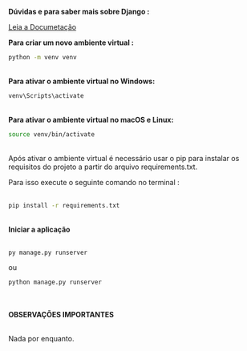 

<strong> Dúvidas e para saber mais sobre Django : </strong>

[Leia a Documetação](https://docs.djangoproject.com/en/4.2/)


<strong> Para criar um novo ambiente virtual : </strong>
```bash	
python -m venv venv
```


<br><strong> Para ativar o ambiente virtual no Windows: </strong>
```bash	
venv\Scripts\activate
```


<br><strong> Para ativar o ambiente virtual no macOS e Linux: </strong>
```bash
source venv/bin/activate 
```

<br>
Após ativar o ambiente virtual é necessário usar o pip para instalar os requisitos  do projeto a partir do arquivo requirements.txt. 

Para isso execute o seguinte comando no terminal :
<br><br>
```bash
pip install -r requirements.txt
```


<br><strong> Iniciar a aplicação </strong><br><br>
```bash
py manage.py runserver
```
ou 
```bash
python manage.py runserver
```

<br><br><strong> OBSERVAÇÕES IMPORTANTES </strong><br><br>

Nada por enquanto.
